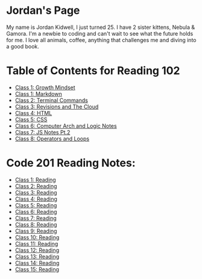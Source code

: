 # Jordan's Page

My name is Jordan Kidwell, I just turned 25. I have 2 sister kittens, Nebula & Gamora. I'm a newbie to coding and can't wait to see what the future holds for me. I love all animals, coffee, anything that challenges me and diving into a good book.

# Table of Contents for Reading 102
- [Class 1: Growth Mindset](GROWTHMINDSET.md)
- [Class 1: Markdown](learningmarkdown.md)
- [Class 2: Terminal Commands](cheatsheet.md)
- [Class 3: Revisions and The Cloud](revisions.md)
- [Class 4: HTML](htmlnotes.md)
- [Class 5: CSS](css.md)
- [Class 6: Computer Arch and Logic Notes](computerinfo.md)
- [Class 7: JS Notes Pt.2](jsnotes7.md)
- [Class 8: Operators and Loops](operatorsandloops.md)

# Code 201 Reading Notes:
- [Class 1: Reading](class-01.md)
- [Class 2: Reading](class-02.md)
- [Class 3: Reading]()
- [Class 4: Reading]()
- [Class 5: Reading]()
- [Class 6: Reading]()
- [Class 7: Reading]()
- [Class 8: Reading]()
- [Class 9: Reading]()
- [Class 10: Reading]()
- [Class 11: Reading]()
- [Class 12: Reading]()
- [Class 13: Reading]()
- [Class 14: Reading]()
- [Class 15: Reading]()






